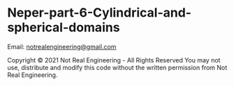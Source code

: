 # Neper-part-6-Cylindrical-and-spherical-domains

Email: notrealengineering@gmail.com

Copyright © 2021 Not Real Engineering - All Rights Reserved You may not use, distribute and modify this code without the written permission from Not Real Engineering.
